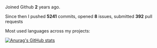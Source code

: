Joined Github **2** years ago.

Since then I pushed **5241** commits, opened **8** issues, submitted **392** pull requests

Most used languages across my projects:

[![Anurag's GitHub stats](https://github-readme-stats.vercel.app/api?username=ryansyrl)](https://github.com/anuraghazra/github-readme-stats)
